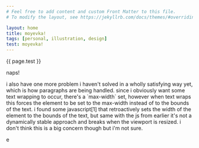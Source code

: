 ```yaml
---
# Feel free to add content and custom Front Matter to this file.
# To modify the layout, see https://jekyllrb.com/docs/themes/#overriding-theme-defaults

layout: home
title: moyevka!
tags: [personal, illustration, design]
test: moyevka!
---
```


<p class="binary">{{ page.test }}</p>

<!-- split -->

<!-- bg: ./assets/splash/naps-splash.png -->

<p class="naps-title outlined">naps!</p>  

<!-- tagblock -->

<!-- split -->

<p class="binary">i also have one more problem i haven't solved in a wholly satisfying way yet, which is how paragraphs are being handled. since i obviously want some text wrapping to occur, there's a `max-width` set, however when text wraps this forces the element to be set to the max-width instead of to the bounds of the text. i found some javascript[1] that retroactively sets the width of the element to the bounds of the text, but same with the js from earlier it's not a dynamically stable approach and breaks when the viewport is resized. i don't think this is a big concern though but i'm not sure.</p>

<!-- split -->

e